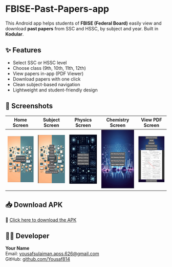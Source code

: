 # FBISE-Past-Papers-app
This Android app helps students of **FBISE (Federal Board)** easily view and download **past papers** from SSC and HSSC, by subject and year. Built in **Kodular**.

## ✨ Features
- Select SSC or HSSC level
- Choose class (9th, 10th, 11th, 12th)
- View papers in-app (PDF Viewer)
- Download papers with one click
- Clean subject-based navigation
- Lightweight and student-friendly design

## 📱 Screenshots

| Home Screen | Subject Screen | Physics Screen | Chemistry Screen | View PDF Screen |
|------|----------|---------|----------|-----------|
| ![Home_Page](FBISE_Past_Paper_Screen_Shots/Home_Screen.png) | ![Subjects_Screen](FBISE_Past_Paper_Screen_Shots/Subjects_Screen.png) | ![Physics_Screen](FBISE_Past_Paper_Screen_Shots/Physics.png) | ![Chemistry](FBISE_Past_Paper_Screen_Shots/Chemistry.png) |![PDF](FBISE_Past_Paper_Screen_Shots/PDF.png) |

## 📥 Download APK

🔗 [Click here to download the APK](https://yousaf-sulaiman.itch.io/fbise-past-papers)

## 👨‍💻 Developer

**Your Name**  
Email: yousafsulaiman.apss.626@gmail.com  
GitHub: [github.com/Yousaf814](https://github.com/Yousaf814)
